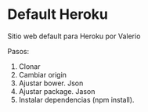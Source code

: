 # Default Heroku

Sitio web default para Heroku por Valerio

Pasos:
1. Clonar
2. Cambiar origin
3. Ajustar bower. Json
4. Ajustar package. Jason
5. Instalar dependencias (npm install).
